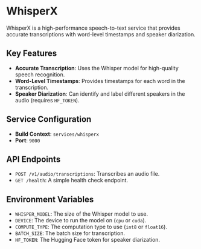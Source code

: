 # WhisperX

WhisperX is a high-performance speech-to-text service that provides accurate transcriptions with word-level timestamps and speaker diarization.

## Key Features

- **Accurate Transcription**: Uses the Whisper model for high-quality speech recognition.
- **Word-Level Timestamps**: Provides timestamps for each word in the transcription.
- **Speaker Diarization**: Can identify and label different speakers in the audio (requires `HF_TOKEN`).

## Service Configuration

- **Build Context**: `services/whisperx`
- **Port**: `9000`

## API Endpoints

- `POST /v1/audio/transcriptions`: Transcribes an audio file.
- `GET /health`: A simple health check endpoint.

## Environment Variables

- `WHISPER_MODEL`: The size of the Whisper model to use.
- `DEVICE`: The device to run the model on (`cpu` or `cuda`).
- `COMPUTE_TYPE`: The computation type to use (`int8` or `float16`).
- `BATCH_SIZE`: The batch size for transcription.
- `HF_TOKEN`: The Hugging Face token for speaker diarization.
